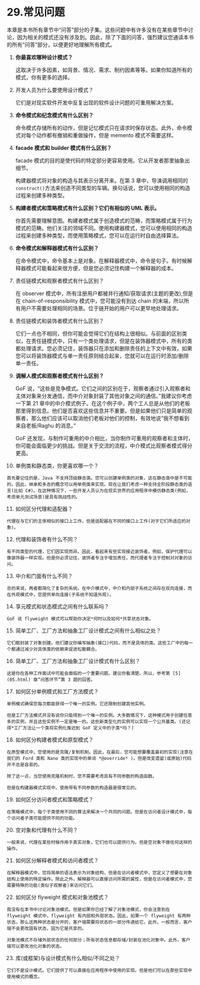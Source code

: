 # 29.常见问题

本章是本书所有章节中“问答”部分的子集。这些问题中有许多没有在某些章节中讨论，因为相关的模式还没有涉及到。因此，除了下面的问答，强烈建议您通读本书的所有“问答”部分，以便更好地理解所有模式。

1.  **你最喜欢哪种设计模式？**

    这取决于许多因素，如背景、情况、需求、制约因素等等。如果你知道所有的模式，你有更多的选择。

2.  开发人员为什么要使用设计模式？

    它们是对现实软件开发中反复出现的软件设计问题的可重用解决方案。

3.  **命令模式和纪念模式有什么区别？**

    命令模式存储所有的动作，但是记忆模式只在请求时保存状态。此外，命令模式对每个动作都有撤销和重做操作，但是 memento 模式不需要这样。

4.  **facade 模式和 builder 模式有什么区别？**

    facade 模式的目的是使代码的特定部分更容易使用。它从开发者那里抽象出细节。

    构建器模式将对象的构造与其表示分离开来。在第 3 章中，导演调用相同的`construct()`方法来创造不同类型的车辆。换句话说，您可以使用相同的构造过程来创建多种类型。

5.  **构建者模式和策略模式有什么区别？它们有相似的 UML 表示。**

    你首先需要理解意图。构建者模式属于创造模式的范畴，而策略模式属于行为模式的范畴。他们关注的领域不同。使用构建器模式，您可以使用相同的构造过程来创建多种类型，而使用策略模式，您可以在运行时自由选择算法。

6.  **命令模式和解释器模式有什么区别？**

    在命令模式中，命令基本上是对象。在解释器模式中，命令是句子。有时候解释器模式可能看起来很方便，但是您必须记住构建一个解释器的成本。

7.  责任链模式和观察者模式有什么区别？

    在 observer 模式中，所有注册用户都被并行通知/获取请求(主题的更改),但是在 chain-of-responsibility 模式中，您可能没有到达 chain 的末端，所以所有用户不需要处理相同的场景。位于链开始的用户可以更早地处理请求。

8.  责任链模式和装饰者模式有什么区别？

    它们一点也不相同，但你可能会觉得它们在结构上很相似。与前面的区别类似，在责任链模式中，只有一个类处理请求，但是在装饰器模式中，所有的类都处理请求。您必须记住，装饰器只在添加和删除责任的上下文中有效，如果您可以将装饰器模式与单一责任原则结合起来，您就可以在运行时添加/删除单一责任。

9.  **调解人模式和观察者模式有什么区别？**

    GoF 说，“这些是竞争模式。它们之间的区别在于，观察者通过引入观察者和主体对象来分发通信，而中介对象封装了其他对象之间的通信。”我建议你考虑一下第 21 章中的中介模式例子。在这个例子中，两个工人总是从他们的老板那里得到信息。他们是否喜欢这些信息并不重要。但是如果他们只是简单的观察者，那么他们应该可以取消他们老板对他们的控制，有效地说“我不想看到来自老板/Raghu 的消息。”

    GoF 还发现，与制作可重用的中介相比，当你制作可重用的观察者和主体时，你可能会面临更少的挑战。但是关于交流的流程，中介模式比观察者模式得分更高。

10.  单例类和静态类，你更喜欢哪一个？

    首先要记住的是，Java 不支持顶级静态类。您可以创建单例类的对象，这在静态类中是不可能的。因此，继承和多态的概念可以用单例类来实现。现在让我们考虑一种支持全阶段静态类的语言(比如 C#)。在这种情况下，一些开发人员认为在现实世界的应用程序中模仿静态类(例如，考虑单元测试场景)是具有挑战性的。

11.  如何区分代理和适配器？

    代理在与它们的主体相似的接口上工作，但是适配器在不同的接口上工作(对于它们所适应的对象)。

12.  代理和装饰者有什么不同？

    有不同类型的代理，它们因实现而异。因此，看起来有些实现接近装饰者。例如，保护代理可以像装饰器一样实现。但是你必须记住，装饰者专注于增加责任，而代理者专注于控制对对象的访问。

13.  中介和门面有什么不同？

    总的来说，两者都简化了复杂的系统。在中介模式中，中介和内部子系统之间存在双向连接，而在外观模式中，您提供单向连接(子系统不知道外观)。

14.  享元模式和状态模式之间有什么联系吗？

    GoF 说 flyweight 模式可以帮助你决定*何时以及如何*共享状态对象。

15.  简单工厂、工厂方法和抽象工厂设计模式之间有什么相似之处？

    它们都封装了对象创建。他们建议你编写抽象(接口)代码，而不是具体的类。这些工厂中的每一个都通过减少对具体类的依赖来促进松散耦合。

16.  简单工厂、工厂方法和抽象工厂设计模式有什么区别？

    这是你在各种工作面试中可能会面临的一个重要问题。建议你看清楚。所以，参考第 [5](05.html) 章“问答环节”第 3 题的回答。

17.  如何区分单例模式和工厂方法模式？

    单例模式确保您每次都能获得一个唯一的实例。它还限制创建其他实例。

    但是工厂方法模式并没有说你只能得到一个唯一的实例。大多数情况下，这种模式用于创建任意多的实例，并且这些实例不一定是唯一的。这些新类型化的实例可以实现一个公共基类。(还记得*工厂方法让一个类将实例化推迟到 GoF 定义中的子类*吗？)

18.  如何区分构建者模式和原型模式？

    在原型模式中，您使用的是克隆/复制机制。因此，在最后，您可能想要覆盖最初的实现(注意在我们的 Ford 类和 Nano 类的实现中的单词 *@override* )。但是改变遗留(或原始)代码并不总是容易的。

    除了这一点，当您使用克隆机制时，您不需要考虑具有不同参数的构造函数。

    但是在构建器模式实现中，使用带有不同参数的构造器是很常见的。

19.  如何区分访问者模式和策略模式？

    在策略模式中，每个子类使用不同的算法来解决一个共同的问题。但是在访问者设计模式中，每个访问者子类可能提供不同的功能。

20.  空对象和代理有什么不同？

    一般来说，代理在某些时候作用于真实对象，它们也可以提供行为。但是空对象不做任何这样的操作。

21.  如何区分解释者模式和访问者模式？

    在解释器模式中，您将简单的语法表示为对象结构，但是在访问者模式中，您定义了想要在对象结构上使用的特定操作。除此之外，解释器可以直接访问所需的属性，但是在访问者模式中，您需要特殊的功能(类似于观察者)来访问它们。

22.  如何区分 flyweight 模式和对象池模式？

    我没有在本书中讨论对象池模式。但是如果你已经了解了对象池模式，你会注意到在 flyweight 模式中，flyweight 有内部和外部状态。因此，如果一个 flyweight 有两种状态，那么这两种状态是分开的，客户端需要将状态的一部分传递给它。此外，一般而言，客户端不会更改固有状态，因为它是共享的。

    对象池模式不存储外部状态的任何部分；所有状态信息都存储/封装在池化对象中。此外，客户端可以更改池化对象的状态。

23.  库(或框架)与设计模式有什么相似/不同之处？

    它们不是设计模式。它们提供了可以直接在应用程序中使用的实现。但是他们可以在那些实现中使用模式的概念。